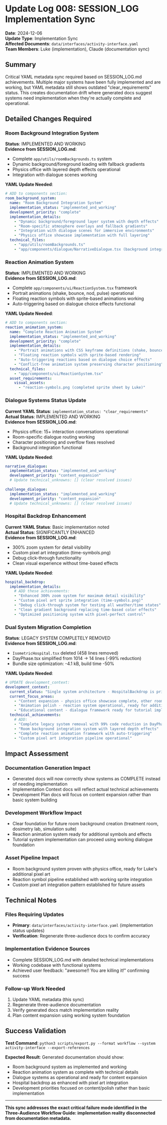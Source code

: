 # Update Log 008: SESSION_LOG Implementation Sync

**Date**: 2024-12-06  
**Update Type**: Implementation Sync  
**Affected Documents**: `data/interfaces/activity-interface.yaml`  
**Team Members**: Luke (implementation), Claude (documentation sync)

## Summary

Critical YAML metadata sync required based on SESSION_LOG.md achievements. Multiple major systems have been fully implemented and are working, but YAML metadata still shows outdated "clear_requirements" status. This creates documentation drift where generated docs suggest systems need implementation when they're actually complete and operational.

## Detailed Changes Required

### Room Background Integration System
**Status**: IMPLEMENTED AND WORKING  
**Evidence from SESSION_LOG.md**:
- Complete `app/utils/roomBackgrounds.ts` system
- Dynamic background/foreground loading with fallback gradients
- Physics office with layered depth effects operational
- Integration with dialogue scenes working

**YAML Update Needed**:
```yaml
# ADD to components section:
room_background_system:
  name: "Room Background Integration System"
  implementation_status: "implemented_and_working"
  development_priority: "complete"
  implementation_details:
    - "Dynamic background/foreground layer system with depth effects"
    - "Room-specific atmosphere overlays and fallback gradients"
    - "Integration with dialogue scenes for immersive environments"
    - "Physics office showcase implementation with full layering"
  technical_files:
    - "app/utils/roomBackgrounds.ts"
    - "app/components/dialogue/NarrativeDialogue.tsx (background integration)"
```

### Reaction Animation System  
**Status**: IMPLEMENTED AND WORKING  
**Evidence from SESSION_LOG.md**:
- Complete `app/components/ui/ReactionSystem.tsx` framework
- Portrait animations (shake, bounce, nod, pulse) operational
- Floating reaction symbols with sprite-based animations working
- Auto-triggering based on dialogue choice effects functional

**YAML Update Needed**:
```yaml
# ADD to components section:
reaction_animation_system:
  name: "Complete Reaction Animation System"
  implementation_status: "implemented_and_working"
  development_priority: "complete"
  implementation_details:
    - "Portrait animations with CSS keyframe definitions (shake, bounce, nod, pulse)"
    - "Floating reaction symbols with sprite-based rendering"
    - "Auto-triggering reactions based on dialogue choice effects"
    - "Conflict-free animation system preserving character positioning"
  technical_files:
    - "app/components/ui/ReactionSystem.tsx"
  asset_requirements:
    visual_assets:
      - "reaction-symbols.png (completed sprite sheet by Luke)"
```

### Dialogue Systems Status Update
**Current YAML Status**: `implementation_status: "clear_requirements"`  
**Actual Status**: IMPLEMENTED AND WORKING  
**Evidence from SESSION_LOG.md**:
- Physics office: 15+ interaction conversations operational
- Room-specific dialogue routing working  
- Character positioning and overflow fixes resolved
- Background integration functional

**YAML Update Needed**:
```yaml
narrative_dialogue:
  implementation_status: "implemented_and_working"
  development_priority: "content_expansion"
  # Update technical_unknowns: [] (clear resolved issues)
  
challenge_dialogue:
  implementation_status: "implemented_and_working" 
  development_priority: "content_expansion"
  # Update technical_unknowns: [] (clear resolved issues)
```

### Hospital Backdrop Enhancement
**Current YAML Status**: Basic implementation noted  
**Actual Status**: SIGNIFICANTLY ENHANCED  
**Evidence from SESSION_LOG.md**:
- 300% zoom system for detail visibility
- Custom pixel art integration (time-symbols.png)
- Debug click-through functionality
- Clean visual experience without time-based effects

**YAML Update Needed**:
```yaml
hospital_backdrop:
  implementation_details:
    # ADD these achievements:
    - "Enhanced 300% zoom system for maximum detail visibility"
    - "Custom pixel art sprite integration (time-symbols.png)"
    - "Debug click-through system for testing all weather/time states"
    - "Clean gradient background replacing time-based color effects"
    - "Optimized positioning system with pixel-perfect control"
```

### Dual System Migration Completion
**Status**: LEGACY SYSTEM COMPLETELY REMOVED  
**Evidence from SESSION_LOG.md**:
- `IsometricHospital.tsx` deleted (458 lines removed)
- DayPhase.tsx simplified from 1014 → 14 lines (-99% reduction)
- Bundle size optimization: -4.1 kB, build time -50%

**YAML Update Needed**:
```yaml
# UPDATE development_context:
development_context:
  current_status: "Single system architecture - HospitalBackdrop is primary system, legacy code removed"
  current_focus_areas:
    - "Content expansion - physics office showcase complete, other rooms ready for backgrounds"
    - "Animation polish - reaction system operational, ready for additional effects"
    - "Educational content - dialogue framework ready for tutorial implementation"
  technical_achievements:
    # ADD:
    - "Complete legacy system removal with 99% code reduction in DayPhase"
    - "Room background integration system with layered depth effects"
    - "Complete reaction animation framework with auto-triggering"
    - "Custom pixel art integration pipeline operational"
```

## Impact Assessment

### Documentation Generation Impact
- Generated docs will now correctly show systems as COMPLETE instead of needing implementation
- Implementation Context docs will reflect actual technical achievements
- Development Plan docs will focus on content expansion rather than basic system building

### Development Workflow Impact
- Clear foundation for future room background creation (treatment room, dosimetry lab, simulation suite)
- Reaction animation system ready for additional symbols and effects
- Tutorial system implementation can proceed using working dialogue foundation

### Asset Pipeline Impact
- Room background system proven with physics office, ready for Luke's additional pixel art
- Reaction symbol pipeline established with working sprite integration
- Custom pixel art integration pattern established for future assets

## Technical Notes

### Files Requiring Updates
- **Primary**: `data/interfaces/activity-interface.yaml` (implementation status updates)
- **Verification**: Regenerate three-audience docs to confirm accuracy

### Implementation Evidence Sources
- Complete SESSION_LOG.md with detailed technical implementations
- Working codebase with functional systems
- Achieved user feedback: "awesome!! You are killing it!" confirming success

### Follow-up Work Needed
1. Update YAML metadata (this sync)
2. Regenerate three-audience documentation 
3. Verify generated docs match implementation reality
4. Plan content expansion using working system foundation

## Success Validation

**Test Command**: `python3 scripts/export.py --format workflow --system activity-interface --export-references`

**Expected Result**: Generated documentation should show:
- Room background system as implemented and working
- Reaction animation system as complete with technical details
- Dialogue systems as operational and ready for content expansion
- Hospital backdrop as enhanced with pixel art integration
- Development priorities focused on content/polish rather than basic implementation

---

**This sync addresses the exact critical failure mode identified in the Three-Audience Workflow Guide: implementation reality disconnected from documentation metadata.** 